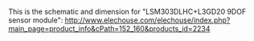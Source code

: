 This is the schematic and dimension for "LSM303DLHC+L3GD20 9DOF sensor module": http://www.elechouse.com/elechouse/index.php?main_page=product_info&cPath=152_160&products_id=2234

